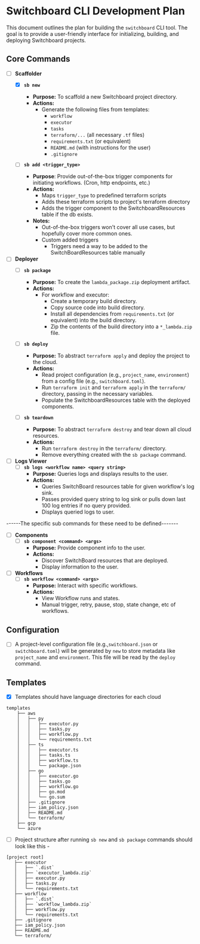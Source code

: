 # Switchboard CLI Development Plan

This document outlines the plan for building the `switchboard` CLI tool. 
The goal is to provide a user-friendly interface for initializing, building, and deploying Switchboard projects.

## Core Commands
 - [ ] **Scaffolder**
    - [x] **`sb new`**
        - **Purpose:** To scaffold a new Switchboard project directory.
        - **Actions:**
            - Generate the following files from templates:
                - `workflow`
                - `executor`
                - `tasks`
                - `terraform/...` (all necessary `.tf` files)
                - `requirements.txt` (or equivalent)
                - `README.md` (with instructions for the user)
                - `.gitignore`

    - [ ] **`sb add <trigger_type>`**
        - **Purpose**: Provide out-of-the-box trigger components for initiating workflows. (Cron, http endpoints, etc.)
        - **Actions:**
            - Maps `trigger_type` to predefined terraform scripts
            - Adds these terraform scripts to project's terraform directory
            - Adds the trigger component to the SwitchboardResources table if the db exists.
        - **Notes:**
            - Out-of-the-box triggers won't cover all use cases, but hopefully cover more common ones.
            - Custom added triggers
                - Triggers need a way to be added to the SwitchBoardResources table manually

 - [ ] **Deployer**
    - [ ] **`sb package`**
        - **Purpose:** To create the `lambda_package.zip` deployment artifact.
        - **Actions:**
            - For workflow and executor:
                - Create a temporary build directory.
                - Copy source code into build directory.
                - Install all dependencies from `requirements.txt` (or equivalent) into the build directory.
                - Zip the contents of the build directory into a `*_lambda.zip` file.

    - [ ] **`sb deploy`**
        - **Purpose:** To abstract `terraform apply` and deploy the project to the cloud.
        - **Actions:**
            - Read project configuration (e.g., `project_name`, `environment`) from a config file (e.g., `switchboard.toml`).
            - Run `terraform init` and `terraform apply` in the `terraform/` directory, passing in the necessary variables.
            - Populate the SwitchboardResources table with the deployed components.

    - [ ] **`sb teardown`**
        - **Purpose:** To abstract `terraform destroy` and tear down all cloud resources.
        - **Actions:**
            - Run `terraform destroy` in the `terraform/` directory.
            - Remove everything created with the `sb package` command.

 - [ ] **Logs Viewer**
    - [ ] **`sb logs <workflow name> <query string>`**
        - **Purpose:** Queries logs and displays results to the user.
        - **Actions:**
            - Queries SwitchBoard resources table for given workflow's log sink.
            - Passes provided query string to log sink or pulls down last 100 log entries if no query provided.
            - Displays queried logs to user.


------The specific sub commands for these need to be defined-------
 - [ ] **Components**
    - [ ] **`sb component <command> <args>`**
        - **Purpose:** Provide component info to the user.
        - **Actions:**
            - Discover SwitchBoard resources that are deployed.
            - Display information to the user.

 - [ ] **Workflows**
    - [ ] **`sb workflow <command> <args>`**
        - **Purpose:** Interact with specific workflows.
        - **Actions:**
            - View Workflow runs and states.
            - Manual trigger, retry, pause, stop, state change, etc of workflows.

## Configuration

 - [ ] A project-level configuration file (e.g.,`switchboard.json` or `switchboard.toml`) will be generated by `new` to store metadata like `project_name` and `environment`. 
This file will be read by the `deploy` command.

## Templates
 - [x] Templates should have language directories for each cloud 

```
templates
    ├── aws
    │   ├── py
    │   │   ├── executor.py
    │   │   ├── tasks.py
    │   │   ├── workflow.py
    │   │   └── requirements.txt
    │   ├── ts
    │   │   ├── executor.ts
    │   │   ├── tasks.ts
    │   │   ├── workflow.ts
    │   │   └── package.json
    │   ├── go
    │   │   ├── executor.go
    │   │   ├── tasks.go
    │   │   ├── workflow.go
    │   │   ├── go.mod
    │   │   └── go.sum
    │   ├── .gitignore
    │   ├── iam_policy.json
    │   ├── README.md
    │   └── terraform/
    ├── gcp
    └── azure
```

 - [ ] Project structure after running `sb new` and `sb package` commands should look like this -

```
[project root]
   ├── executor
   │   ├── `.dist`
   │   ├── `executor_lambda.zip`
   │   ├── executor.py
   │   ├── tasks.py
   │   └── requirements.txt
   ├── workflow
   │   ├── `.dist`
   │   ├── `workflow_lambda.zip`
   │   ├── workflow.py
   │   └── requirements.txt
   ├── .gitignore
   ├── iam_policy.json
   ├── README.md
   └── terraform/
```


